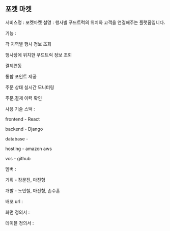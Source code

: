 
## 포켓 마켓

서비스명 : 포켓마켓
설명 : 행사별 푸드트럭의 위치와 고객을 연결해주는 플랫폼입니다.

기능 : 

각 지역별 행사 정보 조회

행사장에 위치한 푸드트럭 정보 조회

결제연동

통합 포인트 제공

주문 상태 실시간 모니터링

주문,결제 이력 확인


사용 기술 스택 :

frontend - React

backend - Django

database - 

hosting - amazon aws

vcs - github


멤버 :

기획 - 장문진, 마진형

개발 - 노민철, 마진형, 손수훈

배포 url : 

화면 정의서 : 

테이블 정의서 : 
